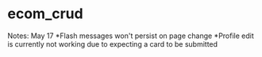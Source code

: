 # ecom_crud

Notes: May 17
*Flash messages won't persist on page change
*Profile edit is currently not working due to expecting a card to be submitted
